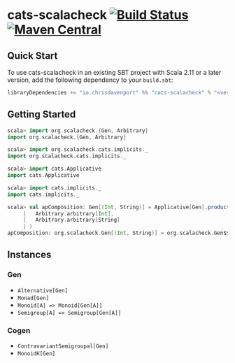 # cats-scalacheck [![Build Status](https://travis-ci.org/ChristopherDavenport/cats-scalacheck.svg?branch=master)](https://travis-ci.org/ChristopherDavenport/cats-scalacheck) [![Maven Central](https://maven-badges.herokuapp.com/maven-central/io.chrisdavenport/cats-scalacheck_2.12/badge.svg)](https://maven-badges.herokuapp.com/maven-central/io.chrisdavenport/cats-scalacheck_2.12)

## Quick Start

To use cats-scalacheck in an existing SBT project with Scala 2.11 or a later version, add the following dependency to your
`build.sbt`:

```scala
libraryDependencies += "io.chrisdavenport" %% "cats-scalacheck" % "<version>"
```

## Getting Started

```scala
scala> import org.scalacheck.{Gen, Arbitrary}
import org.scalacheck.{Gen, Arbitrary}

scala> import org.scalacheck.cats.implicits._
import org.scalacheck.cats.implicits._

scala> import cats.Applicative
import cats.Applicative

scala> import cats.implicits._
import cats.implicits._

scala> val apComposition: Gen[(Int, String)] = Applicative[Gen].product(
     |   Arbitrary.arbitrary[Int],
     |   Arbitrary.arbitrary[String]
     | )
apComposition: org.scalacheck.Gen[(Int, String)] = org.scalacheck.Gen$$anon$3@70674be4
```

## Instances

### Gen

- `Alternative[Gen]`
- `Monad[Gen]`
- `Monoid[A] => Monoid[Gen[A]]`
- `Semigroup[A] => Semigroup[Gen[A]]`

### Cogen

- `ContravariantSemigroupal[Gen]`
- `MonoidK[Gen]`
